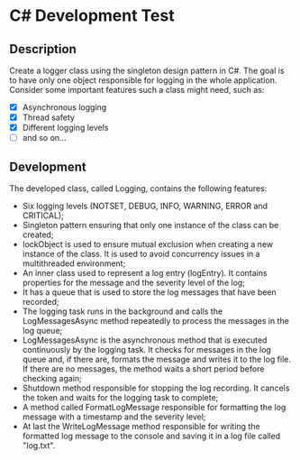 # C# Development Test
## Description
Create a logger class using the singleton design pattern in C#. The goal is to have only one object responsible for logging in the whole application. Consider some important features such a class might need, such as:

- [x] Asynchronous logging
- [x] Thread safety
- [x] Different logging levels
- [ ] and so on...

## Development
The developed class, called Logging, contains the following features:

- Six logging levels (NOTSET, DEBUG, INFO, WARNING, ERROR and CRITICAL);
- Singleton pattern ensuring that only one instance of the class can be created;
- lockObject is used to ensure mutual exclusion when creating a new instance of the class. It is used to avoid concurrency issues in a multithreaded environment;
- An inner class used to represent a log entry (logEntry). It contains properties for the message and the severity level of the log;
- It has a queue that is used to store the log messages that have been recorded;
- The logging task runs in the background and calls the LogMessagesAsync method repeatedly to process the messages in the log queue;
- LogMessagesAsync is the asynchronous method that is executed continuously by the logging task. It checks for messages in the log queue and, if there are, formats the message and writes it to the log file. If there are no messages, the method waits a short period before checking again;
- Shutdown method responsible for stopping the log recording. It cancels the token and waits for the logging task to complete;
- A method called FormatLogMessage responsible for formatting the log message with a timestamp and the severity level;
- At last the WriteLogMessage method responsible for writing the formatted log message to the console and saving it in a log file called "log.txt".

